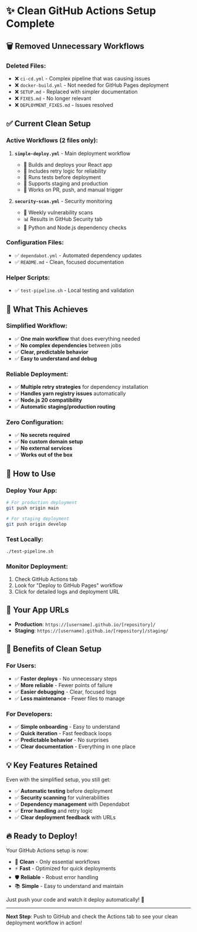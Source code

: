 # ✨ Clean GitHub Actions Setup Complete

## 🗑️ **Removed Unnecessary Workflows**

### **Deleted Files:**
- ❌ `ci-cd.yml` - Complex pipeline that was causing issues
- ❌ `docker-build.yml` - Not needed for GitHub Pages deployment
- ❌ `SETUP.md` - Replaced with simpler documentation
- ❌ `FIXES.md` - No longer relevant
- ❌ `DEPLOYMENT_FIXES.md` - Issues resolved

## ✅ **Current Clean Setup**

### **Active Workflows (2 files only):**

1. **`simple-deploy.yml`** - Main deployment workflow
   - 🚀 Builds and deploys your React app
   - 🔄 Includes retry logic for reliability
   - 🧪 Runs tests before deployment
   - 📍 Supports staging and production
   - 💚 Works on PR, push, and manual trigger

2. **`security-scan.yml`** - Security monitoring
   - 🔐 Weekly vulnerability scans
   - 📊 Results in GitHub Security tab
   - 🐍 Python and Node.js dependency checks

### **Configuration Files:**
- ✅ `dependabot.yml` - Automated dependency updates
- ✅ `README.md` - Clean, focused documentation

### **Helper Scripts:**
- ✅ `test-pipeline.sh` - Local testing and validation

## 🎯 **What This Achieves**

### **Simplified Workflow:**
- ✅ **One main workflow** that does everything needed
- ✅ **No complex dependencies** between jobs
- ✅ **Clear, predictable behavior**
- ✅ **Easy to understand and debug**

### **Reliable Deployment:**
- ✅ **Multiple retry strategies** for dependency installation
- ✅ **Handles yarn registry issues** automatically
- ✅ **Node.js 20 compatibility**
- ✅ **Automatic staging/production routing**

### **Zero Configuration:**
- ✅ **No secrets required**
- ✅ **No custom domain setup**
- ✅ **No external services**
- ✅ **Works out of the box**

## 🚀 **How to Use**

### **Deploy Your App:**
```bash
# For production deployment
git push origin main

# For staging deployment  
git push origin develop
```

### **Test Locally:**
```bash
./test-pipeline.sh
```

### **Monitor Deployment:**
1. Check GitHub Actions tab
2. Look for "Deploy to GitHub Pages" workflow
3. Click for detailed logs and deployment URL

## 📍 **Your App URLs**

- **Production**: `https://[username].github.io/[repository]/`
- **Staging**: `https://[username].github.io/[repository]/staging/`

## 🎉 **Benefits of Clean Setup**

### **For Users:**
- ✅ **Faster deploys** - No unnecessary steps
- ✅ **More reliable** - Fewer points of failure
- ✅ **Easier debugging** - Clear, focused logs
- ✅ **Less maintenance** - Fewer files to manage

### **For Developers:**
- ✅ **Simple onboarding** - Easy to understand
- ✅ **Quick iteration** - Fast feedback loops
- ✅ **Predictable behavior** - No surprises
- ✅ **Clear documentation** - Everything in one place

## 💡 **Key Features Retained**

Even with the simplified setup, you still get:
- ✅ **Automatic testing** before deployment
- ✅ **Security scanning** for vulnerabilities
- ✅ **Dependency management** with Dependabot
- ✅ **Error handling** and retry logic
- ✅ **Clear deployment feedback** with URLs

## 🔥 **Ready to Deploy!**

Your GitHub Actions setup is now:
- 🧹 **Clean** - Only essential workflows
- ⚡ **Fast** - Optimized for quick deployments
- 🛡️ **Reliable** - Robust error handling
- 📚 **Simple** - Easy to understand and maintain

Just push your code and watch it deploy automatically! 🚀

---

**Next Step**: Push to GitHub and check the Actions tab to see your clean deployment workflow in action!